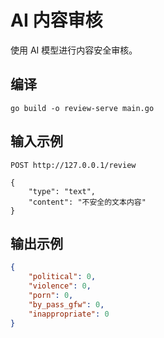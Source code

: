 # AI 内容审核

使用 AI 模型进行内容安全审核。

## 编译

```shell
go build -o review-serve main.go
```

## 输入示例

```http
POST http://127.0.0.1/review

{
    "type": "text",
    "content": "不安全的文本内容"
}
```

## 输出示例

```json
{
    "political": 0,
    "violence": 0,
    "porn": 0,
    "by_pass_gfw": 0,
    "inappropriate": 0
}
```
